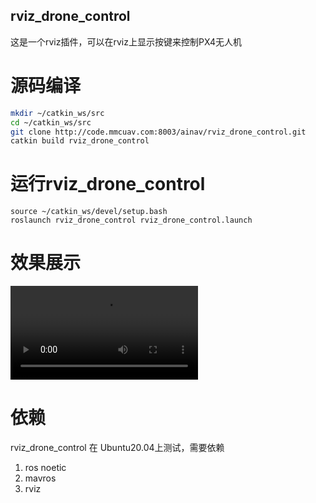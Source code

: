 ## rviz_drone_control

这是一个rviz插件，可以在rviz上显示按键来控制PX4无人机

# 源码编译

```bash
mkdir ~/catkin_ws/src
cd ~/catkin_ws/src
git clone http://code.mmcuav.com:8003/ainav/rviz_drone_control.git
catkin build rviz_drone_control
```

# 运行rviz_drone_control

```
source ~/catkin_ws/devel/setup.bash
roslaunch rviz_drone_control rviz_drone_control.launch
```

# 效果展示

![Video Title](attachment/多机模式.mp4)

# 依赖

rviz_drone_control 在 Ubuntu20.04上测试，需要依赖

1. ros noetic
2. mavros
3. rviz
